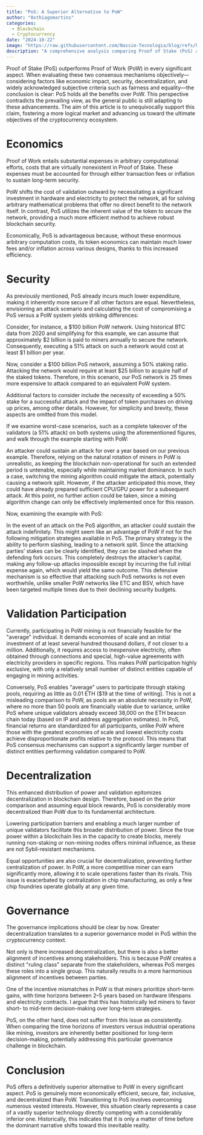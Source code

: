 ```yaml
---
title: "PoS: A Superior Alternative to PoW"
author: "0xthiagomartins"
categories:
  - Blockchain
  - Cryptocurrency
date: "2024-10-22"
image: "https://raw.githubusercontent.com/Nassim-Tecnologia/blog/refs/heads/main/assets/posts/pos-superior-pow/pos-v-pow.png"
description: "A comprehensive analysis comparing Proof of Stake (PoS) and Proof of Work (PoW) consensus mechanisms, emphasizing the benefits of PoS in areas such as economic efficiency, security, decentralization, and governance."
---
```


Proof of Stake (PoS) outperforms Proof of Work (PoW) in every significant aspect. When evaluating these two consensus mechanisms objectively—considering factors like economic impact, security, decentralization, and widely acknowledged subjective criteria such as fairness and equality—the conclusion is clear: PoS holds all the benefits over PoW. This perspective contradicts the prevailing view, as the general public is still adapting to these advancements. The aim of this article is to unequivocally support this claim, fostering a more logical market and advancing us toward the ultimate objectives of the cryptocurrency ecosystem.

# Economics

Proof of Work entails substantial expenses in arbitrary computational efforts, costs that are virtually nonexistent in Proof of Stake. These expenses must be accounted for through either transaction fees or inflation to sustain long-term security.

PoW shifts the cost of validation outward by necessitating a significant investment in hardware and electricity to protect the network, all for solving arbitrary mathematical problems that offer no direct benefit to the network itself. In contrast, PoS utilizes the inherent value of the token to secure the network, providing a much more efficient method to achieve robust blockchain security.

Economically, PoS is advantageous because, without these enormous arbitrary computation costs, its token economics can maintain much lower fees and/or inflation across various designs, thanks to this increased efficiency.

# Security

As previously mentioned, PoS already incurs much lower expenditure, making it inherently more secure if all other factors are equal. Nevertheless, envisioning an attack scenario and calculating the cost of compromising a PoS versus a PoW system yields striking differences:

Consider, for instance, a $100 billion PoW network. Using historical BTC data from 2020 and simplifying for this example, we can assume that approximately $2 billion is paid to miners annually to secure the network. Consequently, executing a 51% attack on such a network would cost at least $1 billion per year.

Now, consider a $100 billion PoS network, assuming a 50% staking ratio. Attacking the network would require at least $25 billion to acquire half of the staked tokens. Therefore, in this scenario, our PoS network is 25 times more expensive to attack compared to an equivalent PoW system.

Additional factors to consider include the necessity of exceeding a 50% stake for a successful attack and the impact of token purchases on driving up prices, among other details. However, for simplicity and brevity, these aspects are omitted from this model.

If we examine worst-case scenarios, such as a complete takeover of the validators (a 51% attack) on both systems using the aforementioned figures, and walk through the example starting with PoW:

An attacker could sustain an attack for over a year based on our previous example. Therefore, relying on the natural rotation of miners in PoW is unrealistic, as keeping the blockchain non-operational for such an extended period is untenable, especially while maintaining market dominance. In such a case, switching the mining algorithm could mitigate the attack, potentially causing a network split. However, if the attacker anticipated this move, they could have already prepared sufficient CPU/GPU power for a subsequent attack. At this point, no further action could be taken, since a mining algorithm change can only be effectively implemented once for this reason.

Now, examining the example with PoS:

In the event of an attack on the PoS algorithm, an attacker could sustain the attack indefinitely. This might seem like an advantage of PoW if not for the following mitigation strategies available in PoS. The primary strategy is the ability to perform slashing, leading to a network split. Since the attacking parties’ stakes can be clearly identified, they can be slashed when the defending fork occurs. This completely destroys the attacker’s capital, making any follow-up attacks impossible except by incurring the full initial expense again, which would yield the same outcome. This defensive mechanism is so effective that attacking such PoS networks is not even worthwhile, unlike smaller PoW networks like ETC and BSV, which have been targeted multiple times due to their declining security budgets.

# Validation Participation

Currently, participating in PoW mining is not financially feasible for the "average" individual. It demands economies of scale and an initial investment of at least several hundred thousand dollars, if not closer to a million. Additionally, it requires access to inexpensive electricity, often obtained through connections and special, high-value agreements with electricity providers in specific regions. This makes PoW participation highly exclusive, with only a relatively small number of distinct entities capable of engaging in mining activities.

Conversely, PoS enables "average" users to participate through staking pools, requiring as little as 0.01 ETH ($19 at the time of writing). This is not a misleading comparison to PoW, as pools are an absolute necessity in PoW, where no more than 50 pools are financially viable due to variance, unlike PoS where unique validators already exceed 38,000 on the ETH beacon chain today (based on IP and address aggregation estimates). In PoS, financial returns are standardized for all participants, unlike PoW where those with the greatest economies of scale and lowest electricity costs achieve disproportionate profits relative to the protocol. This means that PoS consensus mechanisms can support a significantly larger number of distinct entities performing validation compared to PoW.

# Decentralization

This enhanced distribution of power and validation epitomizes decentralization in blockchain design. Therefore, based on the prior comparison and assuming equal block rewards, PoS is considerably more decentralized than PoW due to its fundamental architecture.

Lowering participation barriers and enabling a much larger number of unique validators facilitate this broader distribution of power. Since the true power within a blockchain lies in the capacity to create blocks, merely running non-staking or non-mining nodes offers minimal influence, as these are not Sybil-resistant mechanisms.

Equal opportunities are also crucial for decentralization, preventing further centralization of power. In PoW, a more competitive miner can earn significantly more, allowing it to scale operations faster than its rivals. This issue is exacerbated by centralization in chip manufacturing, as only a few chip foundries operate globally at any given time.

# Governance

The governance implications should be clear by now. Greater decentralization translates to a superior governance model in PoS within the cryptocurrency context.

Not only is there increased decentralization, but there is also a better alignment of incentives among stakeholders. This is because PoW creates a distinct "ruling class" separate from the stakeholders, whereas PoS merges these roles into a single group. This naturally results in a more harmonious alignment of incentives between parties.

One of the incentive mismatches in PoW is that miners prioritize short-term gains, with time horizons between 2–5 years based on hardware lifespans and electricity contracts. I argue that this has historically led miners to favor short- to mid-term decision-making over long-term strategies.

PoS, on the other hand, does not suffer from this issue as consistently. When comparing the time horizons of investors versus industrial operations like mining, investors are inherently better positioned for long-term decision-making, potentially addressing this particular governance challenge in blockchain.

# Conclusion

PoS offers a definitively superior alternative to PoW in every significant aspect. PoS is genuinely more economically efficient, secure, fair, inclusive, and decentralized than PoW. Transitioning to PoS involves overcoming numerous vested interests. However, this situation clearly represents a case of a vastly superior technology directly competing with a considerably inferior one. Historically, this indicates that it is only a matter of time before the dominant narrative shifts toward this inevitable reality.